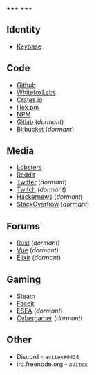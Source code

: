 +++
+++

## Identity

- [Keybase](https://keybase.io/avitex)

## Code

- [Github](https://github.com/avitex)
- [WhitefoxLabs](https://git.wfx.es/avitex)
- [Crates.io](https://crates.io/users/avitex)
- [Hex.pm](https://hex.pm/users/avitex)
- [NPM](https://www.npmjs.com/~avitex)
- [Gitlab](https://gitlab.com/avitex) (_dormant_)
- [Bitbucket](https://bitbucket.com/avitex) (_dormant_)

## Media

- [Lobsters](https://lobste.rs/u/avitex)
- [Reddit](https://reddit.com/u/theavitex)
- [Twitter](https://twitter.com/theavitex) (_dormant_)
- [Twitch](https://twitch.com/theavitex) (_dormant_)
- [Hackernews](https://news.ycombinator.com/user?id=avitex) (_dormant_)
- [StackOverflow](https://stackoverflow.com/users/605191/avitex) (_dormant_)

## Forums

- [Rust](https://users.rust-lang.org/u/avitex) (_dormant_)
- [Vue](https://forum.vuejs.org/u/avitex) (_dormant_)
- [Elixir](https://elixirforum.com/u/avitex) (_dormant_)

## Gaming

- [Steam](https://steamcommunity.com/id/avitex)
- [Faceit](https://www.faceit.com/en/players/avitex)
- [ESEA](https://play.esea.net/users/680258) (_dormant_)
- [Cybergamer](https://www.cybergamer.com/profile/246296/avitex/) (_dormant_)

## Other

- Discord - `avitex#0438`
- irc.freenode.org - `avitex`